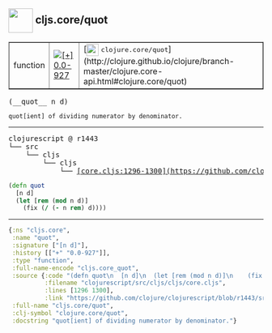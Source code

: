 ## <img width="48px" valign="middle" src="http://i.imgur.com/Hi20huC.png"> cljs.core/quot

 <table border="1">
<tr>
<td>function</td>
<td><a href="https://github.com/cljsinfo/api-refs/tree/0.0-927"><img valign="middle" alt="[+] 0.0-927" src="https://img.shields.io/badge/+-0.0--927-lightgrey.svg"></a> </td>
<td>
[<img height="24px" valign="middle" src="http://i.imgur.com/1GjPKvB.png"> <samp>clojure.core/quot</samp>](http://clojure.github.io/clojure/branch-master/clojure.core-api.html#clojure.core/quot)
</td>
</tr>
</table>

 <samp>
(__quot__ n d)<br>
</samp>

```
quot[ient] of dividing numerator by denominator.
```

---

 <pre>
clojurescript @ r1443
└── src
    └── cljs
        └── cljs
            └── <ins>[core.cljs:1296-1300](https://github.com/clojure/clojurescript/blob/r1443/src/cljs/cljs/core.cljs#L1296-L1300)</ins>
</pre>

```clj
(defn quot
  [n d]
  (let [rem (mod n d)]
    (fix (/ (- n rem) d))))
```


---

```clj
{:ns "cljs.core",
 :name "quot",
 :signature ["[n d]"],
 :history [["+" "0.0-927"]],
 :type "function",
 :full-name-encode "cljs.core_quot",
 :source {:code "(defn quot\n  [n d]\n  (let [rem (mod n d)]\n    (fix (/ (- n rem) d))))",
          :filename "clojurescript/src/cljs/cljs/core.cljs",
          :lines [1296 1300],
          :link "https://github.com/clojure/clojurescript/blob/r1443/src/cljs/cljs/core.cljs#L1296-L1300"},
 :full-name "cljs.core/quot",
 :clj-symbol "clojure.core/quot",
 :docstring "quot[ient] of dividing numerator by denominator."}

```
